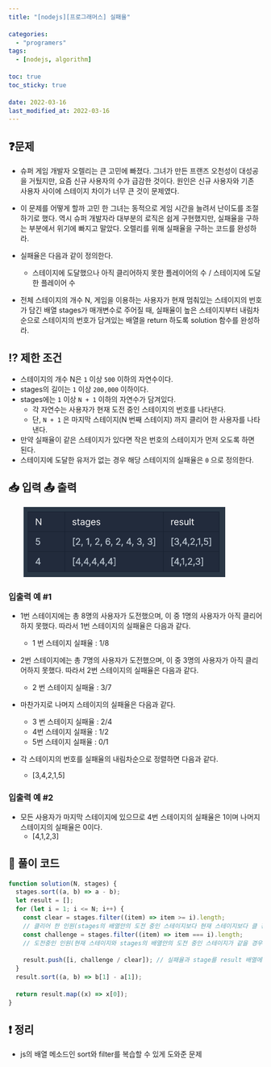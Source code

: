 ```yaml
---
title: "[nodejs][프로그래머스] 실패율"

categories:
  - "programers"
tags:
  - [nodejs, algorithm]

toc: true
toc_sticky: true

date: 2022-03-16
last_modified_at: 2022-03-16
---
```


## ❓문제

- 슈퍼 게임 개발자 오렐리는 큰 고민에 빠졌다. 그녀가 만든 프랜즈 오천성이 대성공을 거뒀지만, 요즘 신규 사용자의 수가 급감한 것이다. 원인은 신규 사용자와 기존 사용자 사이에 스테이지 차이가 너무 큰 것이 문제였다.

- 이 문제를 어떻게 할까 고민 한 그녀는 동적으로 게임 시간을 늘려서 난이도를 조절하기로 했다. 역시 슈퍼 개발자라 대부분의 로직은 쉽게 구현했지만, 실패율을 구하는 부분에서 위기에 빠지고 말았다. 오렐리를 위해 실패율을 구하는 코드를 완성하라.

- 실패율은 다음과 같이 정의한다.
  - 스테이지에 도달했으나 아직 클리어하지 못한 플레이어의 수 / 스테이지에 도달한 플레이어 수
- 전체 스테이지의 개수 N, 게임을 이용하는 사용자가 현재 멈춰있는 스테이지의 번호가 담긴 배열 stages가 매개변수로 주어질 때, 실패율이 높은 스테이지부터 내림차순으로 스테이지의 번호가 담겨있는 배열을 return 하도록 solution 함수를 완성하라.

## ⁉️ 제한 조건

- 스테이지의 개수 N은 `1` 이상 `500` 이하의 자연수이다.
- stages의 길이는 `1` 이상 `200,000` 이하이다.
- stages에는 `1` 이상 `N + 1` 이하의 자연수가 담겨있다.
  - 각 자연수는 사용자가 현재 도전 중인 스테이지의 번호를 나타낸다.
  - 단, `N + 1` 은 마지막 스테이지(N 번째 스테이지) 까지 클리어 한 사용자를 나타낸다.
- 만약 실패율이 같은 스테이지가 있다면 작은 번호의 스테이지가 먼저 오도록 하면 된다.
- 스테이지에 도달한 유저가 없는 경우 해당 스테이지의 실패율은 `0` 으로 정의한다.

## 📥 입력 📤 출력

<img style="margin-left:30px;"  width="400" alt="failRatio" src="/assets/img/algoritm/programers/failRatio.png">

### 입출력 예 #1

- 1번 스테이지에는 총 8명의 사용자가 도전했으며, 이 중 1명의 사용자가 아직 클리어하지 못했다. 따라서 1번 스테이지의 실패율은 다음과 같다.

  - 1 번 스테이지 실패율 : 1/8

- 2번 스테이지에는 총 7명의 사용자가 도전했으며, 이 중 3명의 사용자가 아직 클리어하지 못했다. 따라서 2번 스테이지의 실패율은 다음과 같다.

  - 2 번 스테이지 실패율 : 3/7

- 마찬가지로 나머지 스테이지의 실패율은 다음과 같다.

  - 3 번 스테이지 실패율 : 2/4
  - 4번 스테이지 실패율 : 1/2
  - 5번 스테이지 실패율 : 0/1

- 각 스테이지의 번호를 실패율의 내림차순으로 정렬하면 다음과 같다.
  - [3,4,2,1,5]

### 입출력 예 #2

- 모든 사용자가 마지막 스테이지에 있으므로 4번 스테이지의 실패율은 1이며 나머지 스테이지의 실패율은 0이다.
  - [4,1,2,3]

## 📝 풀이 코드

```js
function solution(N, stages) {
  stages.sort((a, b) => a - b);
  let result = [];
  for (let i = 1; i <= N; i++) {
    const clear = stages.filter((item) => item >= i).length;
    // 클리어 한 인원(stages의 배열안의 도전 중인 스테이지보다 현재 스테이지보다 클 경우)
    const challenge = stages.filter((item) => item === i).length;
    // 도전중인 인원(현재 스테이지와 stages의 배열안의 도전 중인 스테이지가 같을 경우)

    result.push([i, challenge / clear]); // 실패율과 stage를 result 배열에 push 함
  }
  result.sort((a, b) => b[1] - a[1]);

  return result.map((x) => x[0]);
}
```

## ❗️ 정리

- js의 배열 메소드인 sort와 filter를 복습할 수 있게 도와준 문제
